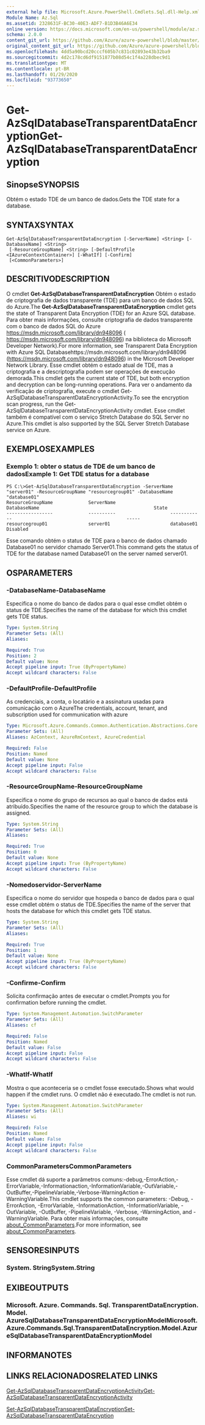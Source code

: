 ```yaml
---
external help file: Microsoft.Azure.PowerShell.Cmdlets.Sql.dll-Help.xml
Module Name: Az.Sql
ms.assetid: 2328631F-BC30-40E3-ADF7-B1D3B46A6E34
online version: https://docs.microsoft.com/en-us/powershell/module/az.sql/get-azsqldatabasetransparentdataencryption
schema: 2.0.0
content_git_url: https://github.com/Azure/azure-powershell/blob/master/src/Sql/Sql/help/Get-AzSqlDatabaseTransparentDataEncryption.md
original_content_git_url: https://github.com/Azure/azure-powershell/blob/master/src/Sql/Sql/help/Get-AzSqlDatabaseTransparentDataEncryption.md
ms.openlocfilehash: 4dd5a90bcd20cccf605b7c831c02893e43b32ba9
ms.sourcegitcommit: 4d2c178cd6df9151877b08d54c1f4a228dbec9d1
ms.translationtype: MT
ms.contentlocale: pt-BR
ms.lasthandoff: 01/29/2020
ms.locfileid: "93773650"
---
```

# <span data-ttu-id="2001b-101">Get-AzSqlDatabaseTransparentDataEncryption</span><span class="sxs-lookup"><span data-stu-id="2001b-101">Get-AzSqlDatabaseTransparentDataEncryption</span></span>

## <span data-ttu-id="2001b-102">Sinopse</span><span class="sxs-lookup"><span data-stu-id="2001b-102">SYNOPSIS</span></span>
<span data-ttu-id="2001b-103">Obtém o estado TDE de um banco de dados.</span><span class="sxs-lookup"><span data-stu-id="2001b-103">Gets the TDE state for a database.</span></span>

## <span data-ttu-id="2001b-104">SYNTAX</span><span class="sxs-lookup"><span data-stu-id="2001b-104">SYNTAX</span></span>

```
Get-AzSqlDatabaseTransparentDataEncryption [-ServerName] <String> [-DatabaseName] <String>
 [-ResourceGroupName] <String> [-DefaultProfile <IAzureContextContainer>] [-WhatIf] [-Confirm]
 [<CommonParameters>]
```

## <span data-ttu-id="2001b-105">DESCRITIVO</span><span class="sxs-lookup"><span data-stu-id="2001b-105">DESCRIPTION</span></span>
<span data-ttu-id="2001b-106">O cmdlet **Get-AzSqlDatabaseTransparentDataEncryption** Obtém o estado de criptografia de dados transparente (TDE) para um banco de dados SQL do Azure.</span><span class="sxs-lookup"><span data-stu-id="2001b-106">The **Get-AzSqlDatabaseTransparentDataEncryption** cmdlet gets the state of Transparent Data Encryption (TDE) for an Azure SQL database.</span></span>
<span data-ttu-id="2001b-107">Para obter mais informações, consulte criptografia de dados transparente com o banco de dados SQL do Azure https://msdn.microsoft.com/library/dn948096 ( https://msdn.microsoft.com/library/dn948096) na biblioteca do Microsoft Developer Network).</span><span class="sxs-lookup"><span data-stu-id="2001b-107">For more information, see Transparent Data Encryption with Azure SQL Databasehttps://msdn.microsoft.com/library/dn948096 (https://msdn.microsoft.com/library/dn948096) in the Microsoft Developer Network Library.</span></span>
<span data-ttu-id="2001b-108">Esse cmdlet obtém o estado atual de TDE, mas a criptografia e a descriptografia podem ser operações de execução demorada.</span><span class="sxs-lookup"><span data-stu-id="2001b-108">This cmdlet gets the current state of TDE, but both encryption and decryption can be long-running operations.</span></span>
<span data-ttu-id="2001b-109">Para ver o andamento da verificação de criptografia, execute o cmdlet Get-AzSqlDatabaseTransparentDataEncryptionActivity.</span><span class="sxs-lookup"><span data-stu-id="2001b-109">To see the encryption scan progress, run the Get-AzSqlDatabaseTransparentDataEncryptionActivity cmdlet.</span></span>
<span data-ttu-id="2001b-110">Esse cmdlet também é compatível com o serviço Stretch Database do SQL Server no Azure.</span><span class="sxs-lookup"><span data-stu-id="2001b-110">This cmdlet is also supported by the SQL Server Stretch Database service on Azure.</span></span>

## <span data-ttu-id="2001b-111">EXEMPLOS</span><span class="sxs-lookup"><span data-stu-id="2001b-111">EXAMPLES</span></span>

### <span data-ttu-id="2001b-112">Exemplo 1: obter o status de TDE de um banco de dados</span><span class="sxs-lookup"><span data-stu-id="2001b-112">Example 1: Get TDE status for a database</span></span>
```
PS C:\>Get-AzSqlDatabaseTransparentDataEncryption -ServerName "server01" -ResourceGroupName "resourcegroup01" -DatabaseName "database01"
ResourceGroupName             ServerName                    DatabaseName                                          State
-----------------             ----------                    ------------                                          -----
resourcegroup01               server01                      database01                                            Disabled
```

<span data-ttu-id="2001b-113">Esse comando obtém o status de TDE para o banco de dados chamado Database01 no servidor chamado Server01.</span><span class="sxs-lookup"><span data-stu-id="2001b-113">This command gets the status of TDE for the database named Database01 on the server named server01.</span></span>

## <span data-ttu-id="2001b-114">OS</span><span class="sxs-lookup"><span data-stu-id="2001b-114">PARAMETERS</span></span>

### <span data-ttu-id="2001b-115">-DatabaseName</span><span class="sxs-lookup"><span data-stu-id="2001b-115">-DatabaseName</span></span>
<span data-ttu-id="2001b-116">Especifica o nome do banco de dados para o qual esse cmdlet obtém o status de TDE.</span><span class="sxs-lookup"><span data-stu-id="2001b-116">Specifies the name of the database for which this cmdlet gets TDE status.</span></span>

```yaml
Type: System.String
Parameter Sets: (All)
Aliases:

Required: True
Position: 2
Default value: None
Accept pipeline input: True (ByPropertyName)
Accept wildcard characters: False
```

### <span data-ttu-id="2001b-117">-DefaultProfile</span><span class="sxs-lookup"><span data-stu-id="2001b-117">-DefaultProfile</span></span>
<span data-ttu-id="2001b-118">As credenciais, a conta, o locatário e a assinatura usadas para comunicação com o Azure</span><span class="sxs-lookup"><span data-stu-id="2001b-118">The credentials, account, tenant, and subscription used for communication with azure</span></span>

```yaml
Type: Microsoft.Azure.Commands.Common.Authentication.Abstractions.Core.IAzureContextContainer
Parameter Sets: (All)
Aliases: AzContext, AzureRmContext, AzureCredential

Required: False
Position: Named
Default value: None
Accept pipeline input: False
Accept wildcard characters: False
```

### <span data-ttu-id="2001b-119">-ResourceGroupName</span><span class="sxs-lookup"><span data-stu-id="2001b-119">-ResourceGroupName</span></span>
<span data-ttu-id="2001b-120">Especifica o nome do grupo de recursos ao qual o banco de dados está atribuído.</span><span class="sxs-lookup"><span data-stu-id="2001b-120">Specifies the name of the resource group to which the database is assigned.</span></span>

```yaml
Type: System.String
Parameter Sets: (All)
Aliases:

Required: True
Position: 0
Default value: None
Accept pipeline input: True (ByPropertyName)
Accept wildcard characters: False
```

### <span data-ttu-id="2001b-121">-Nomedoservidor</span><span class="sxs-lookup"><span data-stu-id="2001b-121">-ServerName</span></span>
<span data-ttu-id="2001b-122">Especifica o nome do servidor que hospeda o banco de dados para o qual esse cmdlet obtém o status de TDE.</span><span class="sxs-lookup"><span data-stu-id="2001b-122">Specifies the name of the server that hosts the database for which this cmdlet gets TDE status.</span></span>

```yaml
Type: System.String
Parameter Sets: (All)
Aliases:

Required: True
Position: 1
Default value: None
Accept pipeline input: True (ByPropertyName)
Accept wildcard characters: False
```

### <span data-ttu-id="2001b-123">-Confirme</span><span class="sxs-lookup"><span data-stu-id="2001b-123">-Confirm</span></span>
<span data-ttu-id="2001b-124">Solicita confirmação antes de executar o cmdlet.</span><span class="sxs-lookup"><span data-stu-id="2001b-124">Prompts you for confirmation before running the cmdlet.</span></span>

```yaml
Type: System.Management.Automation.SwitchParameter
Parameter Sets: (All)
Aliases: cf

Required: False
Position: Named
Default value: False
Accept pipeline input: False
Accept wildcard characters: False
```

### <span data-ttu-id="2001b-125">-WhatIf</span><span class="sxs-lookup"><span data-stu-id="2001b-125">-WhatIf</span></span>
<span data-ttu-id="2001b-126">Mostra o que aconteceria se o cmdlet fosse executado.</span><span class="sxs-lookup"><span data-stu-id="2001b-126">Shows what would happen if the cmdlet runs.</span></span>
<span data-ttu-id="2001b-127">O cmdlet não é executado.</span><span class="sxs-lookup"><span data-stu-id="2001b-127">The cmdlet is not run.</span></span>

```yaml
Type: System.Management.Automation.SwitchParameter
Parameter Sets: (All)
Aliases: wi

Required: False
Position: Named
Default value: False
Accept pipeline input: False
Accept wildcard characters: False
```

### <span data-ttu-id="2001b-128">CommonParameters</span><span class="sxs-lookup"><span data-stu-id="2001b-128">CommonParameters</span></span>
<span data-ttu-id="2001b-129">Esse cmdlet dá suporte a parâmetros comuns:-debug,-ErrorAction,-ErrorVariable,-Informationaction,-InformationVariable,-OutVariable,-OutBuffer,-PipelineVariable,-Verbose-WarningAction e-WarningVariable.</span><span class="sxs-lookup"><span data-stu-id="2001b-129">This cmdlet supports the common parameters: -Debug, -ErrorAction, -ErrorVariable, -InformationAction, -InformationVariable, -OutVariable, -OutBuffer, -PipelineVariable, -Verbose, -WarningAction, and -WarningVariable.</span></span> <span data-ttu-id="2001b-130">Para obter mais informações, consulte [about_CommonParameters](https://go.microsoft.com/fwlink/?LinkID=113216).</span><span class="sxs-lookup"><span data-stu-id="2001b-130">For more information, see [about_CommonParameters](https://go.microsoft.com/fwlink/?LinkID=113216).</span></span>

## <span data-ttu-id="2001b-131">SENSORES</span><span class="sxs-lookup"><span data-stu-id="2001b-131">INPUTS</span></span>

### <span data-ttu-id="2001b-132">System. String</span><span class="sxs-lookup"><span data-stu-id="2001b-132">System.String</span></span>

## <span data-ttu-id="2001b-133">EXIBE</span><span class="sxs-lookup"><span data-stu-id="2001b-133">OUTPUTS</span></span>

### <span data-ttu-id="2001b-134">Microsoft. Azure. Commands. Sql. TransparentDataEncryption. Model. AzureSqlDatabaseTransparentDataEncryptionModel</span><span class="sxs-lookup"><span data-stu-id="2001b-134">Microsoft.Azure.Commands.Sql.TransparentDataEncryption.Model.AzureSqlDatabaseTransparentDataEncryptionModel</span></span>

## <span data-ttu-id="2001b-135">INFORMA</span><span class="sxs-lookup"><span data-stu-id="2001b-135">NOTES</span></span>

## <span data-ttu-id="2001b-136">LINKS RELACIONADOS</span><span class="sxs-lookup"><span data-stu-id="2001b-136">RELATED LINKS</span></span>

[<span data-ttu-id="2001b-137">Get-AzSqlDatabaseTransparentDataEncryptionActivity</span><span class="sxs-lookup"><span data-stu-id="2001b-137">Get-AzSqlDatabaseTransparentDataEncryptionActivity</span></span>](./Get-AzSqlDatabaseTransparentDataEncryptionActivity.md)

[<span data-ttu-id="2001b-138">Set-AzSqlDatabaseTransparentDataEncryption</span><span class="sxs-lookup"><span data-stu-id="2001b-138">Set-AzSqlDatabaseTransparentDataEncryption</span></span>](./Set-AzSqlDatabaseTransparentDataEncryption.md)
